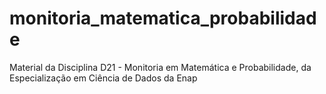 # monitoria_matematica_probabilidade
Material da Disciplina D21 - Monitoria em Matemática e Probabilidade, da Especialização em Ciência de Dados da Enap
